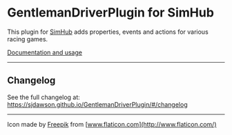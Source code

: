 # GentlemanDriverPlugin for SimHub

This plugin for [SimHub](https://www.simhubdash.com/) adds properties, events and actions for various racing games.

[Documentation and usage](https://sjdawson.github.io/GentlemanDriverPlugin/)

---

## Changelog

See the full changelog at: <https://sjdawson.github.io/GentlemanDriverPlugin/#/changelog>

---

Icon made by [Freepik](https://www.flaticon.com/authors/freepik) from [www.flaticon.com](http://www.flaticon.com/)
